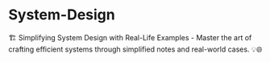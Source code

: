 # System-Design
🏗️ Simplifying System Design with Real-Life Examples - Master the art of crafting efficient systems through simplified notes and real-world cases. 💡🌐
